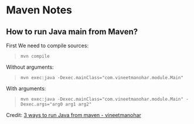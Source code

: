

# Maven Notes

## How to run Java main from Maven?

First We need to compile sources:
>`mvn compile`

Without arguments: 
>`mvn exec:java -Dexec.mainClass="com.vineetmanohar.module.Main"`

With arguments: 
>`mvn exec:java -Dexec.mainClass="com.vineetmanohar.module.Main" -Dexec.args="arg0 arg1 arg2"`





Credit: [3 ways to run Java from maven - vineetmanohar](http://www.vineetmanohar.com/2009/11/3-ways-to-run-java-main-from-maven/)

